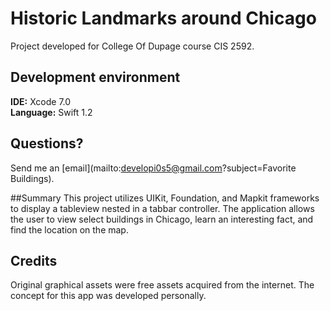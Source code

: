 # Historic Landmarks around Chicago

Project developed for College Of Dupage course CIS 2592.
## Development environment
<b>IDE:</b> Xcode 7.0
<br><b>Language:</b> Swift 1.2

## Questions?
Send me an [email](mailto:developi0s5@gmail.com?subject=Favorite Buildings).

##Summary
This project utilizes UIKit, Foundation, and Mapkit frameworks to display a tableview nested in a tabbar controller. The application 
allows the user to view select buildings in Chicago, learn an interesting fact, and find the location on the map. 

## Credits
Original graphical assets were free assets acquired from the internet.
The concept for this app was developed personally.

